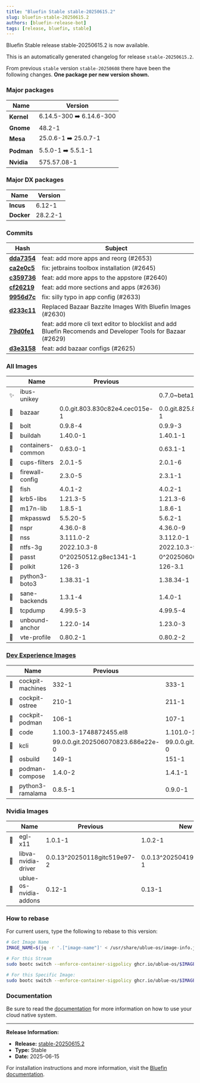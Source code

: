 ```yaml
---
title: "Bluefin Stable stable-20250615.2"
slug: bluefin-stable-20250615.2
authors: [bluefin-release-bot]
tags: [release, bluefin, stable]
---
```


Bluefin Stable release stable-20250615.2 is now available.

<!--truncate-->

This is an automatically generated changelog for release `stable-20250615.2`.

From previous `stable` version `stable-20250608` there have been the following changes. **One package per new version shown.**

### Major packages
| Name | Version |
| --- | --- |
| **Kernel** | 6.14.5-300 ➡️ 6.14.6-300 |
| **Gnome** | 48.2-1 |
| **Mesa** | 25.0.6-1 ➡️ 25.0.7-1 |
| **Podman** | 5.5.0-1 ➡️ 5.5.1-1 |
| **Nvidia** | 575.57.08-1 |

### Major DX packages
| Name | Version |
| --- | --- |
| **Incus** | 6.12-1 |
| **Docker** | 28.2.2-1 |

### Commits
| Hash | Subject |
| --- | --- |
| **[dda7354](https://github.com/ublue-os/bluefin/commit/dda73543dc5a53d94c4a15813e4aa5d306e235a9)** | feat: add more apps and reorg (#2653) |
| **[ca2e0c5](https://github.com/ublue-os/bluefin/commit/ca2e0c5c1aa45d6ac85cef8ae894960b30f341ea)** | fix: jetbrains toolbox installation (#2645) |
| **[c359736](https://github.com/ublue-os/bluefin/commit/c3597366a324d132f15b3c900f493177c2325cd6)** | feat: add more apps to the appstore (#2640) |
| **[cf26219](https://github.com/ublue-os/bluefin/commit/cf26219dbe951fe93e6c58c7f7f7990d7c23efc4)** | feat: add more sections and apps (#2636) |
| **[9956d7c](https://github.com/ublue-os/bluefin/commit/9956d7c3afc248434cfa80661320a6c5caf026e3)** | fix: silly typo in app config (#2633) |
| **[d233c11](https://github.com/ublue-os/bluefin/commit/d233c1104384efa9039a7fe4b361ccf990e819fb)** | Replaced Bazaar Bazzite Images With Bluefin Images (#2630) |
| **[79d0fe1](https://github.com/ublue-os/bluefin/commit/79d0fe1ec53788562c769da653dc92063f990901)** | feat: add more cli text editor to blocklist and add Bluefin Recomends and Developer Tools for Bazaar (#2629) |
| **[d3e3158](https://github.com/ublue-os/bluefin/commit/d3e3158dcfcbb33388df91b4a71662de39dd43a8)** | feat: add bazaar configs (#2625) |

### All Images
| | Name | Previous | New |
| --- | --- | --- | --- |
| ✨ | ibus-unikey | | 0.7.0~beta1-2 |
| 🔄 | bazaar | 0.0.git.803.830c82e4.cec015e-1 | 0.0.git.825.868179fc.e4af6fb-1 |
| 🔄 | bolt | 0.9.8-4 | 0.9.9-3 |
| 🔄 | buildah | 1.40.0-1 | 1.40.1-1 |
| 🔄 | containers-common | 0.63.0-1 | 0.63.1-1 |
| 🔄 | cups-filters | 2.0.1-5 | 2.0.1-6 |
| 🔄 | firewall-config | 2.3.0-5 | 2.3.1-1 |
| 🔄 | fish | 4.0.1-2 | 4.0.2-1 |
| 🔄 | krb5-libs | 1.21.3-5 | 1.21.3-6 |
| 🔄 | m17n-lib | 1.8.5-1 | 1.8.6-1 |
| 🔄 | mkpasswd | 5.5.20-5 | 5.6.2-1 |
| 🔄 | nspr | 4.36.0-8 | 4.36.0-9 |
| 🔄 | nss | 3.111.0-2 | 3.112.0-1 |
| 🔄 | ntfs-3g | 2022.10.3-8 | 2022.10.3-9 |
| 🔄 | passt | 0^20250512.g8ec1341-1 | 0^20250606.g754c6d7-1 |
| 🔄 | polkit | 126-3 | 126-3.1 |
| 🔄 | python3-boto3 | 1.38.31-1 | 1.38.34-1 |
| 🔄 | sane-backends | 1.3.1-4 | 1.4.0-1 |
| 🔄 | tcpdump | 4.99.5-3 | 4.99.5-4 |
| 🔄 | unbound-anchor | 1.22.0-14 | 1.23.0-3 |
| 🔄 | vte-profile | 0.80.2-1 | 0.80.2-2 |

### [Dev Experience Images](https://docs.projectbluefin.io/bluefin-dx)
| | Name | Previous | New |
| --- | --- | --- | --- |
| 🔄 | cockpit-machines | 332-1 | 333-1 |
| 🔄 | cockpit-ostree | 210-1 | 211-1 |
| 🔄 | cockpit-podman | 106-1 | 107-1 |
| 🔄 | code | 1.100.3-1748872455.el8 | 1.101.0-1749655297.el8 |
| 🔄 | kcli | 99.0.0.git.202506070823.686e22e-0 | 99.0.0.git.202506141508.8433b67-0 |
| 🔄 | osbuild | 149-1 | 151-1 |
| 🔄 | podman-compose | 1.4.0-2 | 1.4.1-1 |
| 🔄 | python3-ramalama | 0.8.5-1 | 0.9.0-1 |

### Nvidia Images
| | Name | Previous | New |
| --- | --- | --- | --- |
| 🔄 | egl-x11 | 1.0.1-1 | 1.0.2-1 |
| 🔄 | libva-nvidia-driver | 0.0.13^20250118gitc519e97-2 | 0.0.13^20250419gitc2860cc-1 |
| 🔄 | ublue-os-nvidia-addons | 0.12-1 | 0.13-1 |



### How to rebase
For current users, type the following to rebase to this version:
```bash
# Get Image Name
IMAGE_NAME=$(jq -r '.["image-name"]' < /usr/share/ublue-os/image-info.json)

# For this Stream
sudo bootc switch --enforce-container-sigpolicy ghcr.io/ublue-os/$IMAGE_NAME:stable

# For this Specific Image:
sudo bootc switch --enforce-container-sigpolicy ghcr.io/ublue-os/$IMAGE_NAME:stable-20250615.2
```

### Documentation
Be sure to read the [documentation](https://docs.projectbluefin.io/) for more information
on how to use your cloud native system.

---

**Release Information:**
- **Release:** [stable-20250615.2](https://github.com/ublue-os/bluefin/releases/tag/stable-20250615.2)
- **Type:** Stable
- **Date:** 2025-06-15

For installation instructions and more information, visit the [Bluefin documentation](https://docs.projectbluefin.io/).
